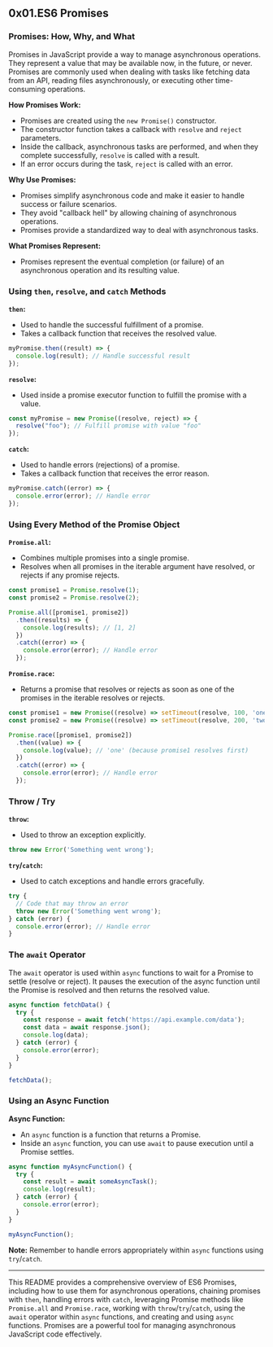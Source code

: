 ## 0x01.ES6 Promises

### Promises: How, Why, and What

Promises in JavaScript provide a way to manage asynchronous operations. They represent a value that may be available now, in the future, or never. Promises are commonly used when dealing with tasks like fetching data from an API, reading files asynchronously, or executing other time-consuming operations.

**How Promises Work:**
- Promises are created using the `new Promise()` constructor.
- The constructor function takes a callback with `resolve` and `reject` parameters.
- Inside the callback, asynchronous tasks are performed, and when they complete successfully, `resolve` is called with a result.
- If an error occurs during the task, `reject` is called with an error.

**Why Use Promises:**
- Promises simplify asynchronous code and make it easier to handle success or failure scenarios.
- They avoid "callback hell" by allowing chaining of asynchronous operations.
- Promises provide a standardized way to deal with asynchronous tasks.

**What Promises Represent:**
- Promises represent the eventual completion (or failure) of an asynchronous operation and its resulting value.

### Using `then`, `resolve`, and `catch` Methods

**`then`:**
- Used to handle the successful fulfillment of a promise.
- Takes a callback function that receives the resolved value.
  
```javascript
myPromise.then((result) => {
  console.log(result); // Handle successful result
});
```

**`resolve`:**
- Used inside a promise executor function to fulfill the promise with a value.
  
```javascript
const myPromise = new Promise((resolve, reject) => {
  resolve("foo"); // Fulfill promise with value "foo"
});
```

**`catch`:**
- Used to handle errors (rejections) of a promise.
- Takes a callback function that receives the error reason.

```javascript
myPromise.catch((error) => {
  console.error(error); // Handle error
});
```

### Using Every Method of the Promise Object

**`Promise.all`:**
- Combines multiple promises into a single promise.
- Resolves when all promises in the iterable argument have resolved, or rejects if any promise rejects.

```javascript
const promise1 = Promise.resolve(1);
const promise2 = Promise.resolve(2);

Promise.all([promise1, promise2])
  .then((results) => {
    console.log(results); // [1, 2]
  })
  .catch((error) => {
    console.error(error); // Handle error
  });
```

**`Promise.race`:**
- Returns a promise that resolves or rejects as soon as one of the promises in the iterable resolves or rejects.

```javascript
const promise1 = new Promise((resolve) => setTimeout(resolve, 100, 'one'));
const promise2 = new Promise((resolve) => setTimeout(resolve, 200, 'two'));

Promise.race([promise1, promise2])
  .then((value) => {
    console.log(value); // 'one' (because promise1 resolves first)
  })
  .catch((error) => {
    console.error(error); // Handle error
  });
```

### Throw / Try

**`throw`:**
- Used to throw an exception explicitly.

```javascript
throw new Error('Something went wrong');
```

**`try`/`catch`:**
- Used to catch exceptions and handle errors gracefully.

```javascript
try {
  // Code that may throw an error
  throw new Error('Something went wrong');
} catch (error) {
  console.error(error); // Handle error
}
```

### The `await` Operator

The `await` operator is used within `async` functions to wait for a Promise to settle (resolve or reject). It pauses the execution of the async function until the Promise is resolved and then returns the resolved value.

```javascript
async function fetchData() {
  try {
    const response = await fetch('https://api.example.com/data');
    const data = await response.json();
    console.log(data);
  } catch (error) {
    console.error(error);
  }
}

fetchData();
```

### Using an Async Function

**Async Function:**
- An `async` function is a function that returns a Promise.
- Inside an `async` function, you can use `await` to pause execution until a Promise settles.

```javascript
async function myAsyncFunction() {
  try {
    const result = await someAsyncTask();
    console.log(result);
  } catch (error) {
    console.error(error);
  }
}

myAsyncFunction();
```

**Note:** Remember to handle errors appropriately within `async` functions using `try`/`catch`.

---

This README provides a comprehensive overview of ES6 Promises, including how to use them for asynchronous operations, chaining promises with `then`, handling errors with `catch`, leveraging Promise methods like `Promise.all` and `Promise.race`, working with `throw`/`try`/`catch`, using the `await` operator within `async` functions, and creating and using `async` functions. Promises are a powerful tool for managing asynchronous JavaScript code effectively.